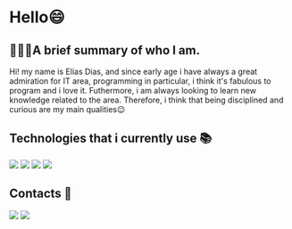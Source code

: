 # Hello😄
## 👨🏻‍💻A brief summary of who I am. 
Hi! my name is Elias Dias, and since early age i have always a great admiration for IT area, programming in particular, i think it's fabulous to program and i love it. Futhermore, i am always looking to learn new knowledge related to the area. Therefore, i think that being disciplined and curious are my main qualities😉


## Technologies that i currently use 📚
<img src="https://img.shields.io/badge/TypeScript-007ACC?style=for-the-badge&logo=typescript&logoColor=white" target="_blank"> <img src="https://img.shields.io/badge/JavaScript-323330?style=for-the-badge&logo=javascript&logoColor=F7DF1E" target="_blank"> <img src="https://img.shields.io/badge/Node.js-43853D?style=for-the-badge&logo=node.js&logoColor=white" target="_blank"> <img src="https://img.shields.io/badge/Java-ED8B00?style=for-the-badge&logo=openjdk&logoColor=white" target="_blank">


## Contacts 💬
<div>
<a href = "mailto:eliasdiasdearaujo2@gmail.com"><img src="https://img.shields.io/badge/Gmail-D14836?style=for-the-badge&logo=gmail&logoColor=white" target="_blank"></a>
<a href="https://www.linkedin.com/in/elias-dias-7193361b7/" target="_blank"><img src="https://img.shields.io/badge/-LinkedIn-%230077B5?style=for-the-badge&logo=linkedin&logoColor=white" target="_blank"></a>   
</div>
